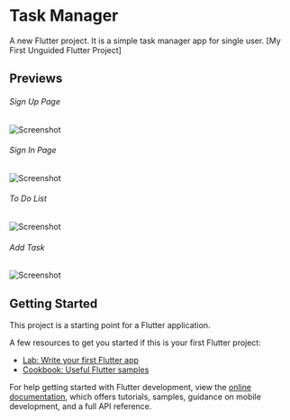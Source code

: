# Task Manager

A new Flutter project. It is a simple task manager app for single user.
[My First Unguided Flutter Project]

## Previews

###### Sign Up Page
![Screenshot](previews/signup.jpeg)

###### Sign In Page
![Screenshot](previews/signin.jpeg)

###### To Do List
![Screenshot](previews/to-do-list.jpeg)
###### Add Task
![Screenshot](previews/add-task.jpeg)

## Getting Started

This project is a starting point for a Flutter application.

A few resources to get you started if this is your first Flutter project:

- [Lab: Write your first Flutter app](https://docs.flutter.dev/get-started/codelab)
- [Cookbook: Useful Flutter samples](https://docs.flutter.dev/cookbook)

For help getting started with Flutter development, view the
[online documentation](https://docs.flutter.dev/), which offers tutorials,
samples, guidance on mobile development, and a full API reference.
